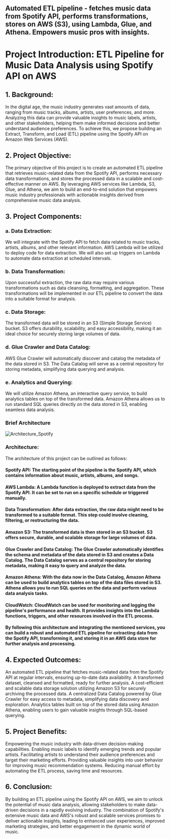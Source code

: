 
## Automated ETL pipeline - fetches music data from Spotify API, performs transformations, stores on AWS (S3), using Lambda, Glue, and Athena. Empowers music pros with insights.


# Project Introduction: ETL Pipeline for Music Data Analysis using Spotify API on AWS

## 1. Background:

In the digital age, the music industry generates vast amounts of data, ranging from music tracks, albums, artists, user preferences, and more. Analyzing this data can provide valuable insights to music labels, artists, and other stakeholders, helping them make informed decisions and better understand audience preferences. To achieve this, we propose building an Extract, Transform, and Load (ETL) pipeline using the Spotify API on Amazon Web Services (AWS).

## 2. Project Objective:

The primary objective of this project is to create an automated ETL pipeline that retrieves music-related data from the Spotify API, performs necessary data transformations, and stores the processed data in a scalable and cost-effective manner on AWS. By leveraging AWS services like Lambda, S3, Glue, and Athena, we aim to build an end-to-end solution that empowers music industry professionals with actionable insights derived from comprehensive music data analysis.

## 3. Project Components:

###  a. Data Extraction:
We will integrate with the Spotify API to fetch data related to music tracks, artists, albums, and other relevant information. AWS Lambda will be utilized to deploy code for data extraction. We will also set up triggers on Lambda to automate data extraction at scheduled intervals.

### b. Data Transformation:
Upon successful extraction, the raw data may require various transformations such as data cleansing, formatting, and aggregation. These transformations will be implemented in our ETL pipeline to convert the data into a suitable format for analysis.

 ### c. Data Storage:
The transformed data will be stored in an S3 (Simple Storage Service) bucket. S3 offers durability, scalability, and easy accessibility, making it an ideal choice for securely storing large volumes of data.

### d. Glue Crawler and Data Catalog:
AWS Glue Crawler will automatically discover and catalog the metadata of the data stored in S3. The Data Catalog will serve as a central repository for storing metadata, simplifying data querying and analysis.

### e. Analytics and Querying:
We will utilize Amazon Athena, an interactive query service, to build analytics tables on top of the transformed data. Amazon Athena allows us to run standard SQL queries directly on the data stored in S3, enabling seamless data analysis.

### Brief Architecture
![Architecture_Spotify](https://github.com/nitizzzs/spotify-end-to-end-data-engineering/assets/18091614/929793cf-2cc1-4cb1-81b8-ceac2d188893)

### Architecture:
The architecture of this project can be outlined as follows:

#### Spotify API: The starting point of the pipeline is the Spotify API, which contains information about music, artists, albums, and songs.

#### AWS Lambda: A Lambda function is deployed to extract data from the Spotify API. It can be set to run on a specific schedule or triggered manually.

#### Data Transformation: After data extraction, the raw data might need to be transformed to a suitable format. This step could involve cleaning, filtering, or restructuring the data.

#### Amazon S3: The transformed data is then stored in an S3 bucket. S3 offers secure, durable, and scalable storage for large volumes of data.

#### Glue Crawler and Data Catalog: The Glue Crawler automatically identifies the schema and metadata of the data stored in S3 and creates a Data Catalog. The Data Catalog serves as a central repository for storing metadata, making it easy to query and analyze the data.

#### Amazon Athena: With the data now in the Data Catalog, Amazon Athena can be used to build analytics tables on top of the data files stored in S3. Athena allows you to run SQL queries on the data and perform various data analysis tasks.

#### CloudWatch: CloudWatch can be used for monitoring and logging the pipeline's performance and health. It provides insights into the Lambda functions, triggers, and other resources involved in the ETL process.

#### By following this architecture and integrating the mentioned services, you can build a robust and automated ETL pipeline for extracting data from the Spotify API, transforming it, and storing it in an AWS data store for further analysis and processing.

## 4. Expected Outcomes:

An automated ETL pipeline that fetches music-related data from the Spotify API at regular intervals, ensuring up-to-date data availability.
A transformed dataset, cleansed and formatted, ready for further analysis.
A cost-efficient and scalable data storage solution utilizing Amazon S3 for securely archiving the processed data.
A centralized Data Catalog powered by Glue Crawler for easy access to metadata, simplifying data discovery and exploration.
Analytics tables built on top of the stored data using Amazon Athena, enabling users to gain valuable insights through SQL-based querying.

## 5. Project Benefits:

Empowering the music industry with data-driven decision-making capabilities.
Enabling music labels to identify emerging trends and popular artists.
Facilitating artists to understand their audience preferences and target their marketing efforts.
Providing valuable insights into user behavior for improving music recommendation systems.
Reducing manual effort by automating the ETL process, saving time and resources.

## 6. Conclusion:

By building an ETL pipeline using the Spotify API on AWS, we aim to unlock the potential of music data analysis, allowing stakeholders to make data-driven decisions in a rapidly evolving industry. The combination of Spotify's extensive music data and AWS's robust and scalable services promises to deliver actionable insights, leading to enhanced user experiences, improved marketing strategies, and better engagement in the dynamic world of music.
